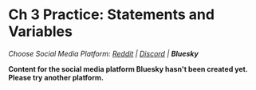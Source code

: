 # Ch 3 Practice: Statements and Variables
_Choose Social Media Platform: <a href='../../../reddit/appendix/solutions/01_solution_practice_statements_variables_sleep.html'>Reddit</a> | <a href='../../../discord/appendix/solutions/01_solution_practice_statements_variables_sleep.html'>Discord</a> | __Bluesky___

__Content for the social media platform Bluesky hasn't been created yet. Please try another platform.__